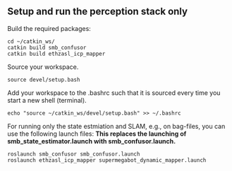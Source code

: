 ## Setup and run the perception stack only

Build the required packages:
```
cd ~/catkin_ws/
catkin build smb_confusor
catkin build ethzasl_icp_mapper
```
Source your workspace.
```
source devel/setup.bash
```
Add your workspace to the .bashrc such that it is sourced every time you start a new
shell (terminal).
```
echo "source ~/catkin_ws/devel/setup.bash" >> ~/.bashrc
```

For running only the state estmiation and SLAM, e.g., on bag-files, you can use the following launch files:
**This replaces the launching of smb_state_estimator.launch with smb_confusor.launch.**
```
roslaunch smb_confusor smb_confusor.launch
roslaunch ethzasl_icp_mapper supermegabot_dynamic_mapper.launch
```
